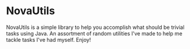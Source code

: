 # NovaUtils

NovaUtils is a simple library to help you accomplish what should be trivial tasks using Java. An assortment of random utilities I've made to help me tackle tasks I've had myself. Enjoy!
